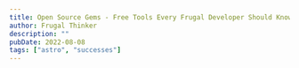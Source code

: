 ```yaml
---
title: Open Source Gems - Free Tools Every Frugal Developer Should Know
author: Frugal Thinker
description: ""
pubDate: 2022-08-08
tags: ["astro", "successes"]
---
```

